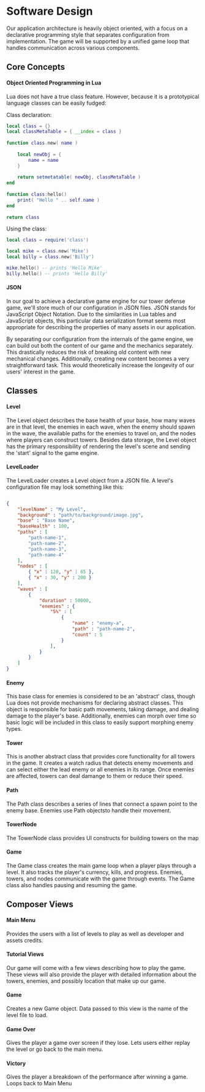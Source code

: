 # Software Design

Our application architecture is heavily object oriented, with a focus on a declarative programming style that separates configuration from implementation. The game will be supported by a unified game loop that handles communication across various components.

## Core Concepts

#### Object Oriented Programming in Lua
Lua does not have a true class feature. However, because it is a prototypical language classes can be easily fudged:

Class declaration:
```lua
local class = {}
local classMetaTable = { __index = class }
 
function class.new( name )
		
	local newObj = {
		name = name
	}
	
	return setmetatable( newObj, classMetaTable )
end
 
function class:hello()
	print( "Hello " .. self.name )
end
 
return class
```

Using the class:
```lua
local class = require('class')

local mike = class.new('Mike')
local billy = class.new('Billy')

mike.hello() -- prints 'Hello Mike'
billy.hello() -- prints 'Hello Billy'
```

#### JSON
In our goal to achieve a declarative game engine for our tower defense game, we'll store much of our configuration in JSON files. JSON stands for JavaScript Object Notation. Due to the similarities in Lua tables and JavaScript objects, this particular data serialization format seems most appropriate for describing the properties of many assets in our application. 

By separating our configuration from the internals of the game engine, we can build out both the content of our game and the mechanics separately. This drastically reduces the risk of breaking old content with new mechanical changes. Additionally, creating new content becomes a very straightforward task. This would theoretically increase the longevity of our users' interest in the game.


## Classes

#### Level

The Level object describes the base health of your base, how many waves are in that level, the enemies in each wave, when the enemy should spawn in the wave, the available paths for the enemies to travel on, and the nodes where players can construct towers. Besides data storage, the Level object has the primary responsibility of rendering the level's scene and sending the 'start' signal to the game engine.

#### LevelLoader

The LevelLoader creates a Level object from a JSON file. A level's configuration file may look something like this:

````json

{
    "levelName" : "My Level",
    "background" : "path/to/background/image.jpg",
    "base" : "Base Name",
    "baseHealth" : 100,
    "paths" : [
        "path-name-1",
        "path-name-2",
        "path-name-3",
        "path-name-4"
    ],
    "nodes" : [
        { "x" : 120, "y" : 65 },
        { "x" : 30, "y" : 200 }
    ],
    "waves" : [
        {
            "duration" : 50000,
            "enemies" : {
                "5%" : [
                    {
                        "name" : "enemy-a",
                        "path" : "path-name-2",
                        "count" : 5
                    }
                ],
            }
        }
    ]
}

````

#### Enemy
This base class for enemies is considered to be an 'abstract' class, though Lua does not provide mechanisms for declaring abstract classes. This object is responsible for basic path movements, taking damage, and dealing damage to the player's base. Additionally, enemies can morph over time so basic logic will be included in this class to easily support morphing enemy types.  

#### Tower
This is another abstract class that provides core functionality for all towers in the game. It creates a watch radius that detects enemy movements and can select either the lead enemy or all enemies in its range. Once enemies are affected, towers can deal damange to them or reduce their speed.

#### Path
The Path class describes a series of lines that connect a spawn point to the enemy base. Enemies use Path objectsto handle their movement.

#### TowerNode
The TowerNode class provides UI constructs for building towers on the map 

#### Game
The Game class creates the main game loop when a player plays through a level. It also tracks the player's currency, kills, and progress. Enemies, towers, and nodes communicate with the game through events. The Game class also handles pausing and resuming the game.

## Composer Views

#### Main Menu
Provides the users with a list of levels to play as well as developer and assets credits.

#### Tutorial Views
Our game will come with a few views describing how to play the game. These views will also provide the player with detailed information about the towers, enemies, and possibly location that make up our game.

#### Game
Creates a new Game object. Data passed to this view is the name of the level file to load. 

#### Game Over
Gives the player a game over screen if they lose. Lets users either replay the level or go back to the main menu.

#### Victory
Gives the player a breakdown of the performance after winning a game. Loops back to Main Menu


